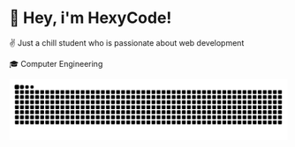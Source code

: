 # 🫡 Hey, i'm HexyCode!

✌️ Just a chill student who is passionate about web development

🎓 Computer Engineering

<p align="center">
  <p align="center">
  <img src="https://raw.githubusercontent.com/HexyCode/HexyCode/output/snake-dark.svg" alt="github-snake">
</p>
</p>
